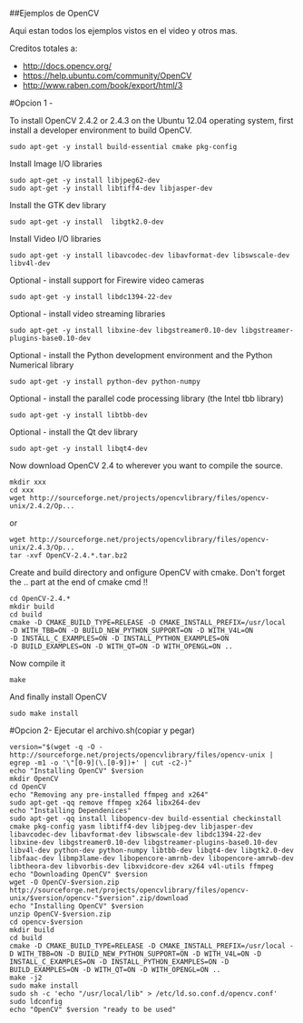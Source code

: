 ##Ejemplos de OpenCV

Aqui estan todos los ejemplos vistos en el video y otros mas.

Creditos totales a:

  * http://docs.opencv.org/
  * https://help.ubuntu.com/community/OpenCV
  * http://www.raben.com/book/export/html/3

#Opcion 1 - 

To install OpenCV 2.4.2 or 2.4.3 on the Ubuntu 12.04 operating system, first install a developer environment to build OpenCV.

    sudo apt-get -y install build-essential cmake pkg-config

Install Image I/O libraries

    sudo apt-get -y install libjpeg62-dev 
    sudo apt-get -y install libtiff4-dev libjasper-dev

Install the GTK dev library

    sudo apt-get -y install  libgtk2.0-dev

Install Video I/O libraries

    sudo apt-get -y install libavcodec-dev libavformat-dev libswscale-dev libv4l-dev

Optional - install support for Firewire video cameras

    sudo apt-get -y install libdc1394-22-dev

Optional - install video streaming libraries

    sudo apt-get -y install libxine-dev libgstreamer0.10-dev libgstreamer-plugins-base0.10-dev 

Optional - install the Python development environment and the Python Numerical library

    sudo apt-get -y install python-dev python-numpy
 
Optional - install the parallel code processing library (the Intel tbb library)

    sudo apt-get -y install libtbb-dev
    
Optional - install the Qt dev library

    sudo apt-get -y install libqt4-dev
    
Now download OpenCV 2.4 to wherever you want to compile the source.

    mkdir xxx
    cd xxx 
    wget http://sourceforge.net/projects/opencvlibrary/files/opencv-unix/2.4.2/Op...
    
or 

    wget http://sourceforge.net/projects/opencvlibrary/files/opencv-unix/2.4.3/Op...
    tar -xvf OpenCV-2.4.*.tar.bz2
    
Create and build directory and onfigure OpenCV with cmake. Don't forget the .. part at the end of cmake cmd !!

    cd OpenCV-2.4.*
    mkdir build
    cd build
    cmake -D CMAKE_BUILD_TYPE=RELEASE -D CMAKE_INSTALL_PREFIX=/usr/local
    -D WITH_TBB=ON -D BUILD_NEW_PYTHON_SUPPORT=ON -D WITH_V4L=ON 
    -D INSTALL_C_EXAMPLES=ON -D INSTALL_PYTHON_EXAMPLES=ON 
    -D BUILD_EXAMPLES=ON -D WITH_QT=ON -D WITH_OPENGL=ON ..
    
Now compile it

    make
    
And finally install OpenCV

    sudo make install
    
#Opcion 2- Ejecutar el archivo.sh(copiar y pegar)

    version="$(wget -q -O - http://sourceforge.net/projects/opencvlibrary/files/opencv-unix | egrep -m1 -o '\"[0-9](\.[0-9])+' | cut -c2-)"
    echo "Installing OpenCV" $version
    mkdir OpenCV
    cd OpenCV
    echo "Removing any pre-installed ffmpeg and x264"
    sudo apt-get -qq remove ffmpeg x264 libx264-dev
    echo "Installing Dependenices"
    sudo apt-get -qq install libopencv-dev build-essential checkinstall cmake pkg-config yasm libtiff4-dev libjpeg-dev libjasper-dev libavcodec-dev libavformat-dev libswscale-dev libdc1394-22-dev libxine-dev libgstreamer0.10-dev libgstreamer-plugins-base0.10-dev libv4l-dev python-dev python-numpy libtbb-dev libqt4-dev libgtk2.0-dev libfaac-dev libmp3lame-dev libopencore-amrnb-dev libopencore-amrwb-dev libtheora-dev libvorbis-dev libxvidcore-dev x264 v4l-utils ffmpeg
    echo "Downloading OpenCV" $version
    wget -O OpenCV-$version.zip http://sourceforge.net/projects/opencvlibrary/files/opencv-unix/$version/opencv-"$version".zip/download
    echo "Installing OpenCV" $version
    unzip OpenCV-$version.zip
    cd opencv-$version
    mkdir build
    cd build
    cmake -D CMAKE_BUILD_TYPE=RELEASE -D CMAKE_INSTALL_PREFIX=/usr/local -D WITH_TBB=ON -D BUILD_NEW_PYTHON_SUPPORT=ON -D WITH_V4L=ON -D INSTALL_C_EXAMPLES=ON -D INSTALL_PYTHON_EXAMPLES=ON -D BUILD_EXAMPLES=ON -D WITH_QT=ON -D WITH_OPENGL=ON ..
    make -j2
    sudo make install
    sudo sh -c 'echo "/usr/local/lib" > /etc/ld.so.conf.d/opencv.conf'
    sudo ldconfig
    echo "OpenCV" $version "ready to be used"

